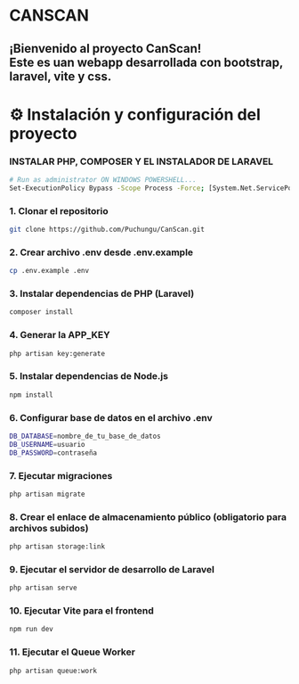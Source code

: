 # CANSCAN

¡Bienvenido al proyecto **CanScan**!  
Este es uan webapp desarrollada con bootstrap, laravel, vite y css.
---

# ⚙️ Instalación y configuración del proyecto

### INSTALAR PHP, COMPOSER Y EL INSTALADOR DE LARAVEL
```bash
# Run as administrator ON WINDOWS POWERSHELL...
Set-ExecutionPolicy Bypass -Scope Process -Force; [System.Net.ServicePointManager]::SecurityProtocol = [System.Net.ServicePointManager]::SecurityProtocol -bor 3072; iex ((New-Object System.Net.WebClient).DownloadString('https://php.new/install/windows/8.4'))
```

### 1. Clonar el repositorio

```bash
git clone https://github.com/Puchungu/CanScan.git
```
### 2. Crear archivo .env desde .env.example
```bash
cp .env.example .env
```
### 3. Instalar dependencias de PHP (Laravel)
```bash
composer install
```

### 4. Generar la APP_KEY
```bash
php artisan key:generate
```
### 5. Instalar dependencias de Node.js
```bash
npm install
```
### 6. Configurar base de datos en el archivo .env
```bash
DB_DATABASE=nombre_de_tu_base_de_datos
DB_USERNAME=usuario
DB_PASSWORD=contraseña
```

### 7. Ejecutar migraciones
```bash
php artisan migrate
```
### 8. Crear el enlace de almacenamiento público (obligatorio para archivos subidos)
```bash
php artisan storage:link
```

### 9. Ejecutar el servidor de desarrollo de Laravel
```bash
php artisan serve
```
### 10. Ejecutar Vite para el frontend
```bash
npm run dev
```

### 11. Ejecutar el Queue Worker
```bash
php artisan queue:work
```